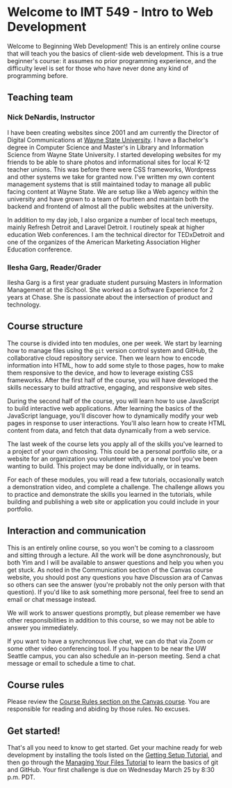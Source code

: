 # Welcome to IMT 549 - Intro to Web Development

Welcome to Beginning Web Development! This is an entirely online course that will teach you the basics of client-side web development. This is a true beginner's course: it assumes no prior programming experience, and the difficulty level is set for those who have never done any kind of programming before.

<!-- <iframe width="725" height="408" title="IMT 549 Welcome" src="https://www.youtube.com/embed/NAKyoc2KoFg" frameborder="0" allow="accelerometer; autoplay; encrypted-media; gyroscope; picture-in-picture" allowfullscreen></iframe> -->

## Teaching team

### Nick DeNardis, Instructor

I have been creating websites since 2001 and am currently the Director of Digital Communications at [Wayne State University](https://wayne.edu). I have a Bachelor's degree in Computer Science and Master's in Library and Information Science from Wayne State University. I started developing websites for my friends to be able to share photos and informational sites for local K-12 teacher unions. This was before there were CSS frameworks, Wordpress and other systems we take for granted now. I've written my own content management systems that is still maintained today to manage all public facing content at Wayne State. We are setup like a Web agency within the university and have grown to a team of fourteen and maintain both the backend and frontend of almost all the public websites at the university.

In addition to my day job, I also organize a number of local tech meetups, mainly Refresh Detroit and Laravel Detroit. I routinely speak at higher education Web conferences. I am the technical director for TEDxDetroit and one of the organizes of the American Marketing Association Higher Education conference.

### Ilesha Garg, Reader/Grader

Ilesha Garg is a first year graduate student pursuing Masters in Information Management at the iSchool. She worked as a Software Experience for 2 years at Chase. She is passionate about the intersection of product and technology.

## Course structure

The course is divided into ten modules, one per week. We start by learning how to manage files using the `git` version control system and GitHub, the collaborative cloud repository service. Then we learn how to encode information into HTML, how to add some style to those pages, how to make them responsive to the device, and how to leverage existing CSS frameworks. After the first half of the course, you will have developed the skills necessary to build attractive, engaging, and responsive web sites.

During the second half of the course, you will learn how to use JavaScript to build interactive web applications. After learning the basics of the JavaScript language, you'll discover how to dynamically modify your web pages in response to user interactions. You'll also learn how to create HTML content from data, and fetch that data dynamically from a web service.

The last week of the course lets you apply all of the skills you've learned to a project of your own choosing. This could be a personal portfolio site, or a website for an organization you volunteer with, or a new tool you've been wanting to build. This project may be done individually, or in teams.

For each of these modules, you will read a few tutorials, occasionally watch a demonstration video, and complete a challenge. The challenge allows you to practice and demonstrate the skills you learned in the tutorials, while building and publishing a web site or application you could include in your portfolio.

## Interaction and communication

This is an entirely online course, so you won't be coming to a classroom and sitting through a lecture. All the work will be done asynchronously, but both Yim and I will be available to answer questions and help you when you get stuck. As noted in the Communication section of the Canvas course website, you should post any questions you have Discussion ara of Canvas so others can see the answer (you're probably not the only person with that question). If you'd like to ask something more personal, feel free to send an email or chat message instead.

We will work to answer questions promptly, but please remember we have other responsibilities in addition to this course, so we may not be able to answer you immediately.

If you want to have a synchronous live chat, we can do that via Zoom or some other video conferencing tool. If you happen to be near the UW Seattle campus, you can also schedule an in-person meeting. Send a chat message or email to schedule a time to chat.

## Course rules

Please review the [Course Rules section on the Canvas course](https://canvas.uw.edu/courses/1375712). You are responsible for reading and abiding by those rules. No excuses.

## Get started!

That's all you need to know to get started. Get your machine ready for web development by installing the tools listed on the [Getting Setup Tutorial](./getting-setup), and then go through the [Managing Your Files Tutorial](./managing-files) to learn the basics of git and GitHub. Your first challenge is due on Wednesday March 25 by 8:30 p.m. PDT.
